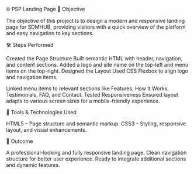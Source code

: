 🌐 PSP Landing Page
📌 Objective

The objective of this project is to design a modern and responsive landing page for SDMHUB, providing visitors with a quick overview of the platform and easy navigation to key sections.

🛠️ Steps Performed

Created the Page Structure
Built semantic HTML with header, navigation, and content sections.
Added a logo and site name on the top-left and menu items on the top-right.
Designed the Layout
Used CSS Flexbox to align logo and navigation items.

Linked menu items to relevant sections like Features, How It Works, Testimonials, FAQ, and Contact.
Tested Responsiveness
Ensured layout adapts to various screen sizes for a mobile-friendly experience.

🧰 Tools & Technologies Used

HTML5 – Page structure and semantic markup.
CSS3 – Styling, responsive layout, and visual enhancements.

🎯 Outcome

A professional-looking and fully responsive landing page.
Clean navigation structure for better user experience.
Ready to integrate additional sections and dynamic features.
